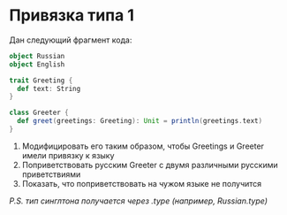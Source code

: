 # Привязка типа 1

Дан следующий фрагмент кода:
```scala
object Russian
object English

trait Greeting {
  def text: String
}

class Greeter {
  def greet(greetings: Greeting): Unit = println(greetings.text)
}
```
1. Модифицировать его таким образом, чтобы Greetings и Greeter имели привязку к языку
1. Поприветствовать русским Greeter с двумя различными русскими приветствиями
1. Показать, что поприветствовать на чужом языке не получится 

*P.S. тип синглтона получается через .type (например, Russian.type)*
